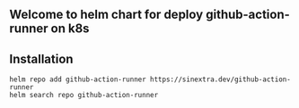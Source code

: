## Welcome to helm chart for deploy github-action-runner on k8s

## Installation

```console
helm repo add github-action-runner https://sinextra.dev/github-action-runner
helm search repo github-action-runner
```
